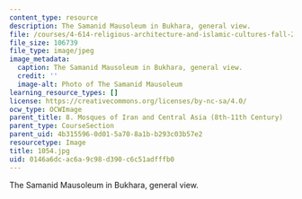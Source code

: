 ```yaml
---
content_type: resource
description: The Samanid Mausoleum in Bukhara, general view.
file: /courses/4-614-religious-architecture-and-islamic-cultures-fall-2002/0146a6dcac6a9c98d390c6c51adfffb0_1054.jpg
file_size: 106739
file_type: image/jpeg
image_metadata:
  caption: The Samanid Mausoleum in Bukhara, general view.
  credit: ''
  image-alt: Photo of The Samanid Mausoleum
learning_resource_types: []
license: https://creativecommons.org/licenses/by-nc-sa/4.0/
ocw_type: OCWImage
parent_title: 8. Mosques of Iran and Central Asia (8th-11th Century)
parent_type: CourseSection
parent_uid: 4b315596-0d01-5a70-8a1b-b293c03b57e2
resourcetype: Image
title: 1054.jpg
uid: 0146a6dc-ac6a-9c98-d390-c6c51adfffb0
---
```

The Samanid Mausoleum in Bukhara, general view.